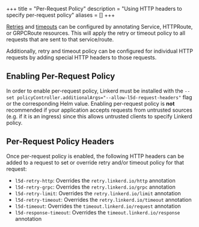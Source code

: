 +++
title = "Per-Request Policy"
description = "Using HTTP headers to specify per-request policy"
aliases = []
+++

[Retries](../configuring-retries/) and [timeouts](../configuring-timeouts/) can
be configured by annotating Service, HTTPRoute, or GRPCRoute resources. This
will apply the retry or timeout policy to all requests that are sent to that
service/route.

Additionally, retry and timeout policy can be configured for individual HTTP
requests by adding special HTTP headers to those requests.

## Enabling Per-Request Policy

In order to enable per-request policy, Linkerd must be installed with the
`--set policyController.additionalArgs="--allow-l5d-request-headers"` flag or
the corresponding Helm value. Enabling per-request policy is **not**
recommended if your application accepts requests from untrusted sources (e.g.
if it is an ingress) since this allows untrusted clients to specify Linkerd
policy.

## Per-Request Policy Headers

Once per-request policy is enabled, the following HTTP headers can be added to
a request to set or override retry and/or timeout policy for that request:

+ `l5d-retry-http`: Overrides the `retry.linkerd.io/http` annotation
+ `l5d-retry-grpc`: Overrides the `retry.linkerd.io/grpc` annotation
+ `l5d-retry-limit`: Overrides the `retry.linkerd.io/limit` annotation
+ `l5d-retry-timeout`: Overrides the `retry.linkerd.io/timeout` annotation
+ `l5d-timeout`: Overrides the `timeout.linkerd.io/request` annotation
+ `l5d-response-timeout`: Overrides the `timeout.linkerd.io/response` annotation

